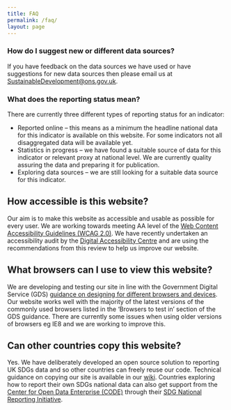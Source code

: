 ```yaml
---
title: FAQ
permalink: /faq/
layout: page
---
```


### How do I suggest new or different data sources?
If you have feedback on the data sources we have used or have suggestions for new data sources then please email us at <a href="mailto:SustainableDevelopment@ons.gov.uk">SustainableDevelopment@ons.gov.uk</a>.

### What does the reporting status mean?
There are currently three different types of reporting status for an indicator:

* Reported online – this means as a minimum the headline national data for this indicator is available on this website. For some indicators not all disaggregated data will be available yet.
* Statistics in progress – we have found a suitable source of data for this indicator or relevant proxy at national level. We are currently quality assuring the data and preparing it for publication.
* Exploring data sources – we are still looking for a suitable data source for this indicator.

## How accessible is this website?
Our aim is to make this website as accessible and usable as possible for every user. We are working towards meeting AA level of the [Web Content Accessibility Guidelines (WCAG 2.0)](https://www.gov.uk/service-manual/helping-people-to-use-your-service/understanding-wcag-20). We have recently undertaken an accessibility audit by the [Digital Accessibility Centre](http://digitalaccessibilitycentre.org/) and are using the recommendations from this review to help us improve our website.

## What browsers can I use to view this website?
We are developing and testing our site in line with the Government Digital Service (GDS) [guidance on designing for different browsers and devices](https://www.gov.uk/service-manual/technology/designing-for-different-browsers-and-devices). Our website works well with the majority of the latest versions of the commonly used browsers listed in the ‘Browsers to test in’ section of the GDS guidance. There are currently some issues when using older versions of browsers eg IE8 and we are working to improve this.

## Can other countries copy this website?
Yes. We have deliberately developed an open source solution to reporting UK SDGs data and so other countries can freely reuse our code. Technical guidance on copying our site is available in our [wiki](https://github.com/datasciencecampus/sdg-indicators/wiki). Countries exploring how to report their own SDGs national data can also get support from the [Center for Open Data Enterprise (CODE)](http://www.opendataenterprise.org/) through their [SDG National Reporting Initiative](https://www.sdgreporting.org/).

<!-- DO NOT REMOVE ANYTHING BELOW THIS LINE -->
<script type='text/javascript'>
document.addEventListener("DOMContentLoaded", function () {
  $('#main-content h3').addClass('roleHeader');
 	$('#main-content h3').attr({
 	  'tabindex': 0,
 	  'role': 'button'
 	});
 	$('.roleHeader').click(function () {
 	  $(this).nextUntil('h3').stop(true, true).slideToggle();
	 }).nextUntil('h3').hide();
	 $('.roleHeader').keypress(function (e) {
 	  if (e.which == 13 || e.which == 32) { //Enter or space key pressed
			   $(this).trigger('click');
		  }
	 });
})
 </script>

